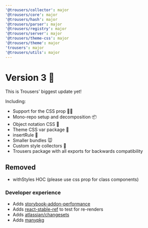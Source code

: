 ```yaml
---
'@trousers/collector': major
'@trousers/core': major
'@trousers/hash': major
'@trousers/parser': major
'@trousers/registry': major
'@trousers/server': major
'@trousers/theme-css': major
'@trousers/theme': major
'trousers': major
'@trousers/utils': major
---
```


# Version 3 🎉

This is Trousers' biggest update yet!

Including:

-   Support for the CSS prop 👩‍🎤
-   Mono-repo setup and decomposition 📦
-   Object notation CSS 🍞
-   Theme CSS var package 🎨
-   insertRule 🏹
-   Smaller bundles 🐭
-   Custom style collectors 🕺
-   Trousers package with all exports for backwards compatibility

## Removed

-   withStyles HOC (please use css prop for class components)

### Developer experience

-   Adds [storybook-addon-performance](https://github.com/atlassian-labs/storybook-addon-performance)
-   Adds [react-stable-ref](https://github.com/danieldelcore/react-stable-ref) to test for re-renders
-   Adds [atlassian/changesets](https://github.com/atlassian/changesets)
-   Adds [manypkg](https://github.com/Thinkmill/manypkg)
